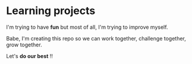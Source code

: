 # Learning projects

I'm trying to have **fun** but most of all, I'm trying to improve myself.

Babe, I'm creating this repo so we can work together, challenge together, grow together.

Let's **__do our best__** :bangbang:


